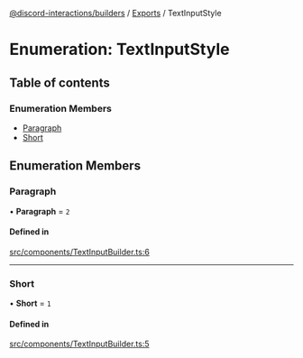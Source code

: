 [@discord-interactions/builders](../README.md) / [Exports](../modules.md) / TextInputStyle

# Enumeration: TextInputStyle

## Table of contents

### Enumeration Members

- [Paragraph](TextInputStyle.md#paragraph)
- [Short](TextInputStyle.md#short)

## Enumeration Members

### Paragraph

• **Paragraph** = ``2``

#### Defined in

[src/components/TextInputBuilder.ts:6](https://github.com/ssMMiles/discord-interactions/blob/50693ee/packages/builders/src/components/TextInputBuilder.ts#L6)

___

### Short

• **Short** = ``1``

#### Defined in

[src/components/TextInputBuilder.ts:5](https://github.com/ssMMiles/discord-interactions/blob/50693ee/packages/builders/src/components/TextInputBuilder.ts#L5)
